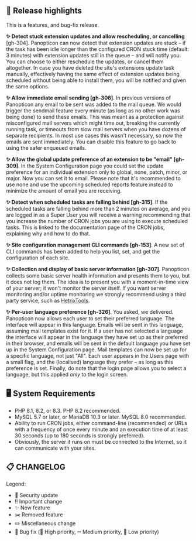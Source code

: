 ## 🔎 Release highlights

This is a features, and bug-fix release.

**✨ Detect stuck extension updates and allow rescheduling, or cancelling** [gh-304]. Panopticon can now detect that extension updates are stuck – if the task has been idle longer than the configured CRON stuck time (default: 3 minutes) with extension updates still in the queue – and will notify you. You can choose to either reschedule the updates, or cancel them altogether. In case you have deleted the site's extensions update task manually, effectively having the same effect of extension updates being scheduled without being able to install them, you will be notified and given the same options.

**✨ Allow immediate email sending [gh-306]**. In previous versions of Panopticon any email to be sent was added to the mail queue. We would trigger the sendmail feature every minute (as long as no other work was being done) to send these emails. This was meant as a protection against misconfigured mail servers which might time out, breaking the currently running task, or timeouts from slow mail servers when you have dozens of separate recipients. In most use cases this wasn't necessary, so now the emails are sent immediately. You can disable this feature to go back to using the safer enqueued emails.

**✨ Allow the global update preference of an extension to be "email" [gh-309]**. In the System Configuration page you could set the update preference for an individual extension only to global, none, patch, minor, or major. Now you can set it to email. Please note that it's recommended to use none and use the upcoming scheduled reports feature instead to minimize the amount of email you are receiving.

**✨ Detect when scheduled tasks are falling behind [gh-315]**. If the scheduled tasks are falling behind more than 2 minutes on average, and you are logged in as a Super User you will receive a warning recommending that you increase the number of CRON jobs you are using to execute scheduled tasks. This is linked to the documentation page of the CRON jobs, explaining why and how to do that.

**✨ Site configuration management CLI commands [gh-153]**. A new set of CLI commands has been added to help you list, set, and get the configuration of each site.

**✨ Collection and display of basic server information [gh-307]**. Panopticon collects some basic server health information and presents them to you, but it does not log them. The idea is to present you with a moment-in-time view of your server; it won't monitor the server itself. If you want server monitoring and/or uptime monitoring we strongly recommend using a third party service, such as [HetrixTools](https://hetrixtools.com/). 

**✨ Per-user language preference [gh-326]**. You asked, we delivered. Panopticon now allows each user to set their preferred language. The interface will appear in this language. Emails will be sent in this language, assuming mail templates exist for it. If a user has not selected a language the interface will appear in the language they have set up as their preferred in their browser, and emails will be sent in the default language you have set up in the System Configuration page. Mail templates can now be set up for a specific language, not just "All". Each user appears in the Users page with a small flag, and the (localised) language they prefer – as long as this preference is set. Finally, do note that the login page allows you to select a language, but this applied _only_ to the login screen.

## 🖥️ System Requirements

* PHP 8.1, 8.2, or 8.3. PHP 8.2 recommended.
* MySQL 5.7 or later, or MariaDB 10.3 or later. MySQL 8.0 recommended.
* Ability to run CRON jobs, either command-line (recommended) or URLs with a frequency of once every minute and an execution time of at least 30 seconds (up to 180 seconds is strongly preferred). 
* Obviously, the server it runs on must be connected to the Internet, so it can communicate with your sites.

## 📋 CHANGELOG

[//]: # (TODO)

Legend:
* 🚨 Security update
* ‼️ Important change
* ✨ New feature
* ✂️ Removed feature
* ✏️ Miscellaneous change
* 🐞 Bug fix (🔺 High priority, ➖ Medium priority, 🔻 Low priority)
